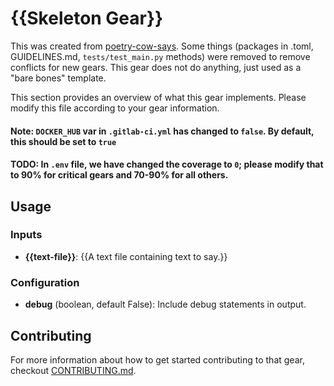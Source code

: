 # {{Skeleton Gear}}
This was created from [poetry-cow-says](https://gitlab.com/flywheel-io/flywheel-apps/templates/poetry-cow-says). 
Some things (packages in .toml, GUIDELINES.md, `tests/test_main.py` methods) 
were removed to remove conflicts for new gears. This gear does
not do anything, just used as a "bare bones" template.

This section provides an overview of what this gear implements. Please modify this file according to your gear information.  

#### __Note__: `DOCKER_HUB` var in `.gitlab-ci.yml` has changed to `false`. By default, this should be set to `true`

#### TODO: In `.env` file, we have changed the coverage to `0`; please modify that to 90% for critical gears and 70-90% for all others.

## Usage

### Inputs

* __{{text-file}}__: {{A text file containing text to say.}}

### Configuration
* __debug__ (boolean, default False): Include debug statements in output.


## Contributing

For more information about how to get started contributing to that gear, 
checkout [CONTRIBUTING.md](CONTRIBUTING.md).
